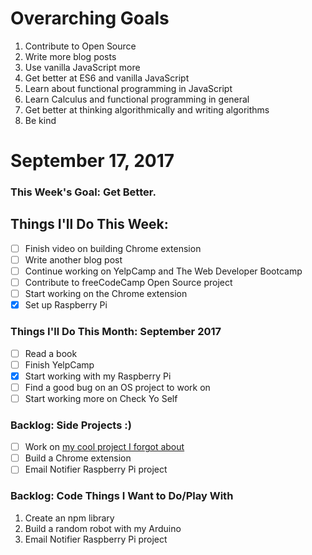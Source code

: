 # Overarching Goals
1. Contribute to Open Source
2. Write more blog posts
3. Use vanilla JavaScript more
4. Get better at ES6 and vanilla JavaScript
5. Learn about functional programming in JavaScript
6. Learn Calculus and functional programming in general
7. Get better at thinking algorithmically and writing algorithms
8. Be kind

# September 17, 2017

### This Week's Goal: Get Better.

## Things I'll Do This Week:
- [ ] Finish video on building Chrome extension
- [ ] Write another blog post
- [ ] Continue working on YelpCamp and The Web Developer Bootcamp
- [ ] Contribute to freeCodeCamp Open Source project
- [ ] Start working on the Chrome extension
- [x] Set up Raspberry Pi

### Things I'll Do This Month: September 2017
- [ ] Read a book
- [ ] Finish YelpCamp
- [x] Start working with my Raspberry Pi
- [ ] Find a good bug on an OS project to work on
- [ ] Start working more on Check Yo Self

### Backlog: Side Projects :)
- [ ] Work on [my cool project I forgot about](https://codepen.io/twhite96/pen/4b7f4bee11d03343ed7ec934b7c575e4)
- [ ] Build a Chrome extension
- [ ] Email Notifier Raspberry Pi project

### Backlog: Code Things I Want to Do/Play With
1. Create an npm library
2. Build a random robot with my Arduino
3. Email Notifier Raspberry Pi project
